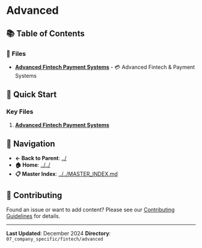 # Advanced

## 📚 Table of Contents

### 📄 Files

- **[Advanced Fintech Payment Systems](advanced_fintech_payment_systems.md)** - 💳 Advanced Fintech & Payment Systems

## 🚀 Quick Start

### Key Files
1. **[Advanced Fintech Payment Systems](advanced_fintech_payment_systems.md)**

## 🔗 Navigation

- **← Back to Parent**: [../](../)
- **🏠 Home**: [../../](../..)
- **📋 Master Index**: [../../MASTER_INDEX.md](../..MASTER_INDEX.md)

## 🤝 Contributing

Found an issue or want to add content? Please see our [Contributing Guidelines](../../CONTRIBUTING.md) for details.

---

**Last Updated**: December 2024
**Directory**: `07_company_specific/fintech/advanced`
